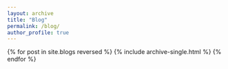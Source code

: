 ```yaml
---
layout: archive
title: "Blog"
permalink: /blog/
author_profile: true
---
```


{% for post in site.blogs reversed %}
  {% include archive-single.html %}
{% endfor %}